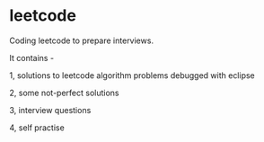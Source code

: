 # leetcode
Coding leetcode to prepare interviews. 

It contains - 

1, solutions to leetcode algorithm problems debugged with eclipse

2, some not-perfect solutions

3, interview questions 

4, self practise

